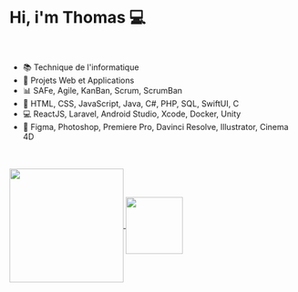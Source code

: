 # Hi, i'm Thomas :computer:
</br>

- 📚 Technique de l'informatique 
- 🔬 Projets Web et Applications
- 📊 SAFe, Agile, KanBan, Scrum, ScrumBan
- 📱 HTML, CSS, JavaScript, Java, C#, PHP, SQL, SwiftUI, C 
- 💻 ReactJS, Laravel, Android Studio, Xcode, Docker, Unity
- 🎨 Figma, Photoshop, Premiere Pro, Davinci Resolve, Illustrator, Cinema 4D

</br>
</br>
<a href="https://github.com/anuraghazra/github-readme-stats">
  <img height=200 align="center" src="https://github-readme-stats.vercel.app/api?username=ThomD7&rank_icon=github&locale=fr" />
</a>
<a href="https://github.com/anuraghazra/convoychat">
  <img height=100 align="center" src="https://github-readme-stats.vercel.app/api/top-langs?username=ThomD7&layout=compact&langs_count=8&card_width=320&locale=fr" />
</a>

</br>
</br>
</br>
</br>
</br>















